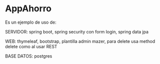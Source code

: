 # AppAhorro
Es un ejemplo de uso de:

SERVIDOR: spring boot, spring security con form login, spring data jpa

WEB: thymeleaf, bootstrap, plantilla admin mazer, para delete usa method delete como al usar REST

BASE DATOS: postgres
